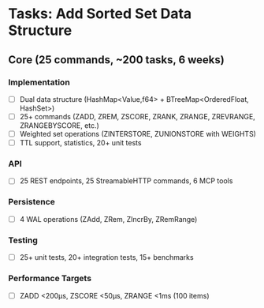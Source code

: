 # Tasks: Add Sorted Set Data Structure

## Core (25 commands, ~200 tasks, 6 weeks)

### Implementation
- [ ] Dual data structure (HashMap<Value,f64> + BTreeMap<OrderedFloat<f64>, HashSet<Value>>)
- [ ] 25+ commands (ZADD, ZREM, ZSCORE, ZRANK, ZRANGE, ZREVRANGE, ZRANGEBYSCORE, etc.)
- [ ] Weighted set operations (ZINTERSTORE, ZUNIONSTORE with WEIGHTS)
- [ ] TTL support, statistics, 20+ unit tests

### API
- [ ] 25 REST endpoints, 25 StreamableHTTP commands, 6 MCP tools

### Persistence
- [ ] 4 WAL operations (ZAdd, ZRem, ZIncrBy, ZRemRange)

### Testing
- [ ] 25+ unit tests, 20+ integration tests, 15+ benchmarks

### Performance Targets
- [ ] ZADD <200µs, ZSCORE <50µs, ZRANGE <1ms (100 items)


